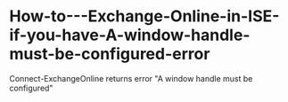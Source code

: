 # How-to---Exchange-Online-in-ISE-if-you-have-A-window-handle-must-be-configured-error
Connect-ExchangeOnline returns error "A window handle must be configured"
